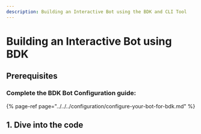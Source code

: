 ```yaml
---
description: Building an Interactive Bot using the BDK and CLI Tool
---
```


# Building an Interactive Bot using BDK

## Prerequisites

### Complete the BDK Bot Configuration guide: <a id="complete-the-bdk-bot-configuration-guide"></a>

{% page-ref page="../../../configuration/configure-your-bot-for-bdk.md" %}

## 1.  Dive into the code



